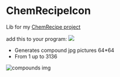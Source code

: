 # ChemRecipeIcon
Lib for my [ChemRecipe project](https://github.com/justADeni/ChemRecipe)

add this to your program:
[![](https://jitpack.io/v/justADeni/ChemRecipeIcon.svg)](https://jitpack.io/#justADeni/ChemRecipeIcon/-SNAPSHOT)

- Generates compound jpg pictures 64*64
- From 1 up to 3136

![compounds img](https://raw.githubusercontent.com/justADeni/ChemRecipeIcon/master/img/compounds.jpg)
